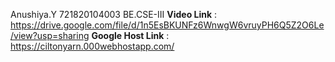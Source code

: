 Anushiya.Y 721820104003 BE.CSE-III 
**Video Link** : https://drive.google.com/file/d/1n5EsBKUNFz6WnwgW6vruyPH6Q5Z2O6Le/view?usp=sharing 
**Google Host Link** : https://ciltonyarn.000webhostapp.com/
